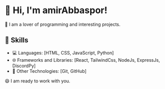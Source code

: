 # 👋 Hi, I'm amirAbbaspor!

💬 I am a lover of programming and interesting projects.

## 🔧 Skills

- 💻 Languages: [HTML, CSS, JavaScript, Python]
- 🌐 Frameworks and Libraries: [React, TailwindCss, NodeJs, ExpressJs, DiscordPy] 
- 🧠 Other Technologies: [Git, GitHub]

😄 I am ready to work with you.
